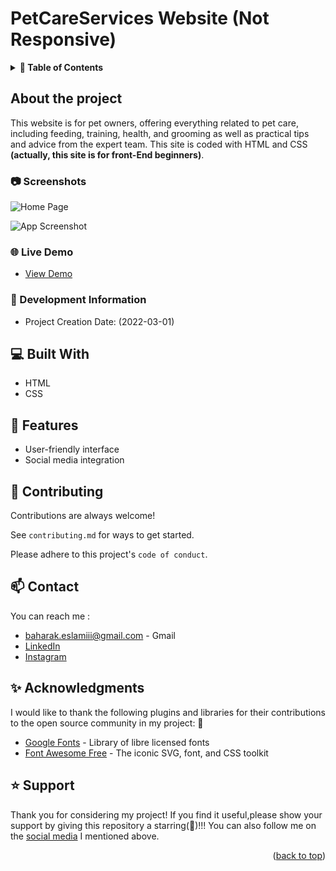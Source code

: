 # PetCareServices Website (Not Responsive)

<a name="readme-top"></a>

<!-- TABLE OF CONTENTS -->
<details>
<summary><strong> 📓 Table of Contents</strong></summary>
  <ul>
    <li>
      <a href="#about-the-project">About The Project</a>
         <ul>
           <li><a href="#screenshot">Screenshot</a></li>
         </ul>
          <ul>
           <li><a href="#live demo">Live Demo</a></li>
         </ul>
          <ul>
           <li><a href="#development information">Development Information</a></li>
         </ul>
    </li>
    <li>
      <a href="#built-with">Built With</a>
    </li>
    <li>
      <a href="#featurs">Features</a>
    </li>
    <li>
      <a href="#contributing">Contributing</a>
    </li>
    <li>
      <a href="#contact">Contact</a>
    </li>
    <li>
      <a href="#acknowledgments">Acknowledgments</a>
    </li>
    <li>
      <a href="#support">Support</a>
    </li>
  </ul>
  </details>


<!-- ABOUT THE PROJECT -->

## About the project

This website is for pet owners, offering everything related to pet care, including feeding, training, health, and grooming  as well as practical tips and advice  from the expert team. This site is coded with HTML and CSS **(actually, this site is for front-End beginners)**.

<!-- SCREEN SHOT -->

### 📷  Screenshots

![Home Page](/screenshots/1.png "Home Page")

![App Screenshot](https://via.placeholder.com/468x300?text=App+Screenshot+Here)


<!-- LIVE DEMO -->

### 🌐 Live Demo

  - [View Demo](http:link "Live View")
  
  
<!-- DEVELOPMENT INFORMATION -->

### 📅  Development Information 

 - Project Creation Date:  (2022-03-01)
  
  
<!-- BUTILT WITH -->

## 💻 Built With

- HTML
- CSS

 
<!-- FEATURES -->

## 📝  Features 

- User-friendly interface
- Social media integration
 

    
<!-- CONTRIBUTING -->

## 👐 Contributing  

Contributions are always welcome!

See `contributing.md` for ways to get started.

Please adhere to this project's `code of conduct`.


<!-- CONTACT -->

## 📫  Contact

You can reach me :
- [baharak.eslamiii@gmail.com](#) - Gmail
- [LinkedIn](https://linkedin.com/in/baharak-eslami)
- [Instagram](https://instagram.com/baharak_eslami_web)
 

<!-- ACKNOWLEDGMENTS -->

##  ✨ Acknowledgments

I would like to thank the following plugins and libraries for their contributions to the open source community in my project: 🙇

- [Google Fonts](https://fonts.google.com/) - Library of libre licensed fonts
- [Font Awesome Free](https://fontawesome.com/) - The iconic SVG, font, and CSS toolkit


<!-- SUPPORT -->

##  ⭐ Support
Thank you for considering my project! If you find it useful,please 
show your support by giving this repository a starring(🌟)!!! 
You can also follow me on the [social media](#contact) I mentioned above.


<p align="right">(<a href="#readme-top">back to top</a>)</p>
